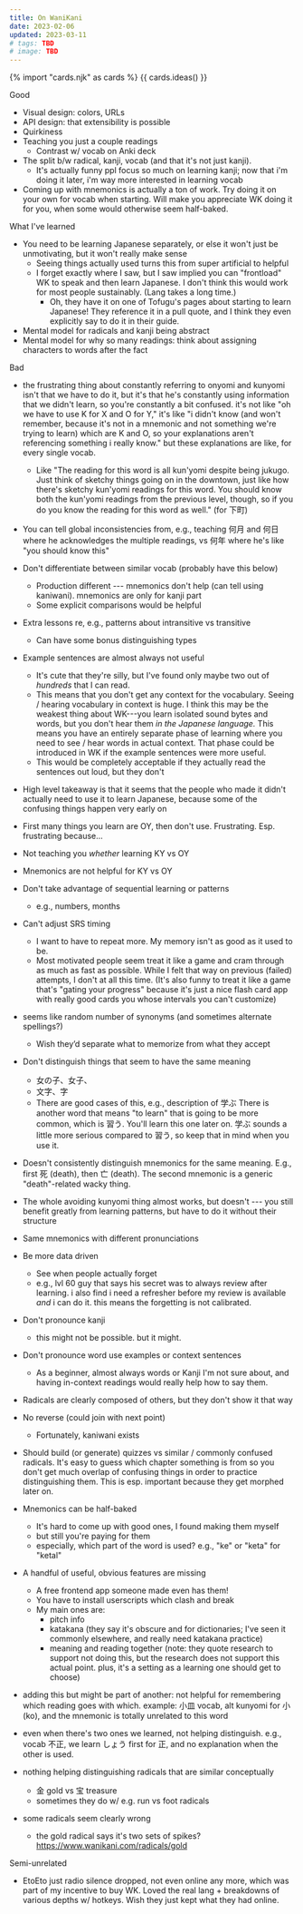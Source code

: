 ```yaml
---
title: On WaniKani
date: 2023-02-06
updated: 2023-03-11
# tags: TBD
# image: TBD
---
```


{% import "cards.njk" as cards %}
{{ cards.ideas() }}

Good
- Visual design: colors, URLs
- API design: that extensibility is possible
- Quirkiness
- Teaching you just a couple readings
    - Contrast w/ vocab on Anki deck
- The split b/w radical, kanji, vocab (and that it's not just kanji).
    - It's actually funny ppl focus so much on learning kanji; now that i'm doing it later, i'm way more interested in learning vocab
- Coming up with mnemonics is actually a ton of work. Try doing it on your own for vocab when starting. Will make you appreciate WK doing it for you, when some would otherwise seem half-baked.

What I've learned
- You need to be learning Japanese separately, or else it won't just be unmotivating, but it won't really make sense
    - Seeing things actually used turns this from super artificial to helpful
    - I forget exactly where I saw, but I saw implied you can "frontload" WK to speak and then learn Japanese. I don't think this would work for most people sustainably. (Lang takes a long time.)
        - Oh, they have it on one of Tofugu's pages about starting to learn Japanese! They reference it in a pull quote, and I think they even explicitly say to do it in their guide.
- Mental model for radicals and kanji being abstract
- Mental model for why so many readings: think about assigning characters to words after the fact

Bad
- the frustrating thing about constantly referring to onyomi and kunyomi isn't that we have to do it, but it's that he's constantly using information that we didn't learn, so you're constantly a bit confused. it's not like "oh we have to use K for X and O for Y," it's like "i didn't know (and won't remember, because it's not in a mnemonic and not something we're trying to learn) which are K and O, so your explanations aren't referencing something i really know." but these explanations are like, for every single vocab.
    - Like "The reading for this word is all kun'yomi despite being jukugo. Just think of sketchy things going on in the downtown, just like how there's sketchy kun'yomi readings for this word. You should know both the kun'yomi readings from the previous level, though, so if you do you know the reading for this word as well." (for 下町)
- You can tell global inconsistencies from, e.g., teaching 何月 and 何日 where he acknowledges the multiple readings, vs 何年 where he's like "you should know this"
- Don't differentiate between similar vocab (probably have this below)
    - Production different --- mnemonics don't help (can tell using kaniwani). mnemonics are only for kanji part
    - Some explicit comparisons would be helpful
- Extra lessons re, e.g., patterns about intransitive vs transitive
    - Can have some bonus distinguishing types
- Example sentences are almost always not useful
    - It's cute that they're silly, but I've found only maybe two out of _hundreds_ that I can read.
    - This means that you don't get any context for the vocabulary. Seeing / hearing vocabulary in context is huge. I think this may be the weakest thing about WK---you learn isolated sound bytes and words, but you don't hear them _in the Japanese language._ This means you have an entirely separate phase of learning where you need to see / hear words in actual context. That phase could be introduced in WK if the example sentences were more useful.
    - This would be completely acceptable if they actually read the sentences out loud, but they don't
- High level takeaway is that it seems that the people who made it didn't actually need to use it to learn Japanese, because some of the confusing things happen very early on
- First many things you learn are OY, then don't use. Frustrating. Esp. frustrating because...
- Not teaching you _whether_ learning KY vs OY
- Mnemonics are not helpful for KY vs OY
- Don't take advantage of sequential learning or patterns
    - e.g., numbers, months
- Can't adjust SRS timing
    - I want to have to repeat more. My memory isn't as good as it used to be.
    - Most motivated people seem treat it like a game and cram through as much as fast as possible. While I felt that way on previous (failed) attempts, I don't at all this time. (It's also funny to treat it like a game that's "gating your progress" because it's just a nice flash card app with really good cards you whose intervals you can't customize)
- seems like random number of synonyms (and sometimes alternate spellings?)
    - Wish they’d separate what to memorize from what they accept
- Don't distinguish things that seem to have the same meaning
    - 女の子、女子、
    - 文字、字
    - There are good cases of this, e.g., description of 学ぶ There is another word that means "to learn" that is going to be more common, which is 習う. You'll learn this one later on. 学ぶ sounds a little more serious compared to 習う, so keep that in mind when you use it.
- Doesn't consistently distinguish mnemonics for the same meaning. E.g., first 死 (death), then 亡 (death). The second mnemonic is a generic "death"-related wacky thing.
- The whole avoiding kunyomi thing almost works, but doesn't --- you still benefit greatly from learning patterns, but have to do it without their structure
- Same mnemonics with different pronunciations
- Be more data driven
    - See when people actually forget
    - e.g., lvl 60 guy that says his secret was to always review after learning. i also find i need a refresher before my review is available _and_ i can do it. this means the forgetting is not calibrated.
- Don't pronounce kanji
    - this might not be possible. but it might.
- Don't pronounce word use examples or context sentences
    - As a beginner, almost always words or Kanji I'm not sure about, and having in-context readings would really help how to say them.
- Radicals are clearly composed of others, but they don't show it that way
- No reverse (could join with next point)
    - Fortunately, kaniwani exists
- Should build (or generate) quizzes vs similar / commonly confused radicals. It's easy to guess which chapter something is from so you don't get much overlap of confusing things in order to practice distinguishing them. This is esp. important because they get morphed later on.

- Mnemonics can be half-baked
    - It's hard to come up with good ones, I found making them myself
    - but still you're paying for them
    - especially, which part of the word is used? e.g., "ke" or "keta" for "ketal"
- A handful of useful, obvious features are missing
    - A free frontend app someone made even has them!
    - You have to install userscripts which clash and break
    - My main ones are:
        - pitch info
        - katakana (they say it's obscure and for dictionaries; I've seen it commonly elsewhere, and really need katakana practice)
        - meaning and reading together (note: they quote research to support not doing this, but the research does not support this actual point. plus, it's a setting as a learning one should get to choose)
- adding this but might be part of another: not helpful for remembering which reading goes with which. example: 小皿 vocab, alt kunyomi for 小 (ko), and the mnemonic is totally unrelated to this word
- even when there's two ones we learned, not helping distinguish. e.g., vocab 不正, we learn しょう first for 正, and no explanation when the other is used.
- nothing helping distinguishing radicals that are similar conceptually
    - 金 gold vs 宝 treasure
    - sometimes they do w/ e.g. run vs foot radicals
- some radicals seem clearly wrong
    - the gold radical says it's two sets of spikes? https://www.wanikani.com/radicals/gold

Semi-unrelated
- EtoEto just radio silence dropped, not even online any more, which was part of my incentive to buy WK. Loved the real lang + breakdowns of various depths w/ hotkeys. Wish they just kept what they had online.
